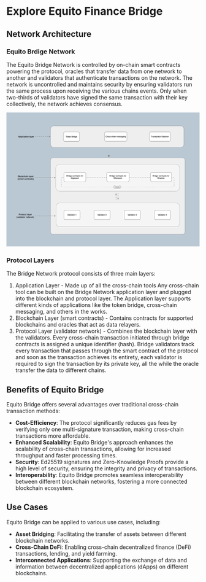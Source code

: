# Explore Equito Finance Bridge

## Network Architecture

### Equito Brdige Network

The Equito Bridge Network is controlled by on-chain smart contracts powering the protocol, oracles that transfer data from one network to another and validators that authenticate transactions on the network. The network is uncontrolled and maintains security by ensuring validators run the same process upon receiving the various chains events. Only when two-thirds of validators have signed the same transaction with their key collectively, the network achieves consensus.

![Equito Bridge Network](<Explore Equito Finance Bridge/equito-bridge-network.png>)

### Protocol Layers

The Bridge Network protocol consists of three main layers:

1. Application Layer - Made up of all the cross-chain tools Any cross-chain tool can be built on the Bridge Network application layer and plugged into the blockchain and protocol layer. The Application layer supports different kinds of applications like the token bridge, cross-chain messaging, and others in the works.
2. Blockchain Layer (smart contracts) - Contains contracts for supported blockchains and oracles that act as data relayers.
3. Protocol Layer (validator network) - Combines the blockchain layer with the validators. Every cross-chain transaction initiated through bridge contracts is assigned a unique identifier (hash). Bridge validators track every transaction that passes through the smart contract of the protocol and soon as the transaction achieves its entirety, each validator is required to sign the transaction by its private key, all the while the oracle transfer the data to different chains.

## Benefits of Equito Bridge

Equito Bridge offers several advantages over traditional cross-chain transaction methods:

* **Cost-Efficiency**: The protocol significantly reduces gas fees by verifying only one multi-signature transaction, making cross-chain transactions more affordable.
* **Enhanced Scalability**: Equito Bridge's approach enhances the scalability of cross-chain transactions, allowing for increased throughput and faster processing times.
* **Security**: Ed25519 signatures and Zero-Knowledge Proofs provide a high level of security, ensuring the integrity and privacy of transactions.
* **Interoperability**: Equito Bridge promotes seamless interoperability between different blockchain networks, fostering a more connected blockchain ecosystem.

## Use Cases

Equito Bridge can be applied to various use cases, including:

* **Asset Bridging**: Facilitating the transfer of assets between different blockchain networks.
* **Cross-Chain DeFi**: Enabling cross-chain decentralized finance (DeFi) transactions, lending, and yield farming.
* **Interconnected Applications**: Supporting the exchange of data and information between decentralized applications (dApps) on different blockchains.
